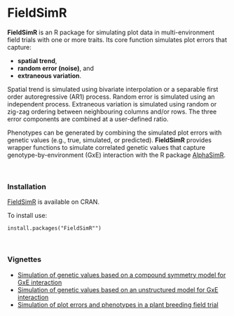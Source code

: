 # FieldSimR #

**FieldSimR** is an R package for simulating plot data in multi-environment field trials with one or more traits. Its core function simulates plot errors that capture:

- **spatial trend**,
- **random error (noise)**, and 
- **extraneous variation**.

Spatial trend is simulated using bivariate interpolation or a separable first order autoregressive (AR1) process. Random error is simulated using an independent process. Extraneous variation is simulated using random or zig-zag ordering between neighbouring columns and/or rows. The three error components are combined at a user-defined ratio. 

Phenotypes can be generated by combining the simulated plot errors with genetic values (e.g., true, simulated, or predicted). **FieldSimR** provides wrapper functions to simulate correlated genetic values that capture genotype-by-environment (GxE) interaction with the R package [AlphaSimR](https://CRAN.R-project.org/package=AlphaSimR).

<br/>

### Installation ###

[FieldSimR](https://cran.r-project.org/package=FieldSimR) is available on CRAN.

To install use:

    install.packages("FieldSimR"")

<br/>

### Vignettes ###

- [Simulation of genetic values based on a compound symmetry model for GxE interaction](https://crwerner.github.io/fieldsimr/articles/compound_symmetry_GxE_demo.html)
- [Simulation of genetic values based on an unstructured model for GxE interaction](https://crwerner.github.io/fieldsimr/articles/unstructured_GxE_demo.html)
- [Simulation of plot errors and phenotypes in a plant breeding field trial](https://crwerner.github.io/fieldsimr/articles/spatial_variation_demo.html)


